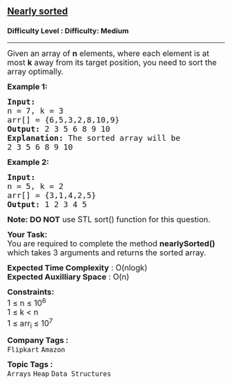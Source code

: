<h2><a href="https://www.geeksforgeeks.org/problems/nearly-sorted-1587115620/1">Nearly sorted</a></h2><h3>Difficulty Level : Difficulty: Medium</h3><hr><div class="problems_problem_content__Xm_eO"><p><span style="font-size:18px">Given an array of <strong>n</strong> elements, where each element is at most <strong>k</strong> away from its target position, you need to sort the array optimally.</span></p>

<p><span style="font-size:18px"><strong>Example 1:</strong></span></p>

<pre><span style="font-size:18px"><strong>Input:
</strong>n = 7, k = 3
arr[] = {6,5,3,2,8,10,9}
<strong>Output: </strong>2 3 5 6 8 9 10<strong>
Explanation: </strong>The sorted array will be
2 3 5 6 8 9 10</span>
</pre>

<p><span style="font-size:18px"><strong>Example 2:</strong></span></p>

<pre><span style="font-size:18px"><strong>Input:
</strong>n = 5, k = 2
arr[] = {3,1,4,2,5}
<strong>Output: </strong>1 2 3 4 5 </span>
</pre>

<p><span style="font-size:18px"><strong>Note: DO NOT</strong> use STL sort() function for this question.</span></p>

<p><span style="font-size:18px"><strong>Your Task:</strong><br>
You are required to complete the&nbsp;method&nbsp;<strong>nearlySorted()</strong> which takes 3&nbsp;arguments and returns the sorted array.</span></p>

<p><span style="font-size:18px"><strong>Expected Time Complexity</strong> : O(nlogk)<br>
<strong>Expected Auxilliary Space</strong> : O(n)</span></p>

<p><span style="font-size:18px"><strong>Constraints:</strong><br>
1 ≤&nbsp;n ≤&nbsp;10<sup>6</sup><br>
1 ≤&nbsp;k &lt;&nbsp;n<br>
1 ≤&nbsp;arr<sub>i </sub>≤&nbsp;10<sup>7</sup></span></p>
</div><p><span style=font-size:18px><strong>Company Tags : </strong><br><code>Flipkart</code>&nbsp;<code>Amazon</code>&nbsp;<br><p><span style=font-size:18px><strong>Topic Tags : </strong><br><code>Arrays</code>&nbsp;<code>Heap</code>&nbsp;<code>Data Structures</code>&nbsp;